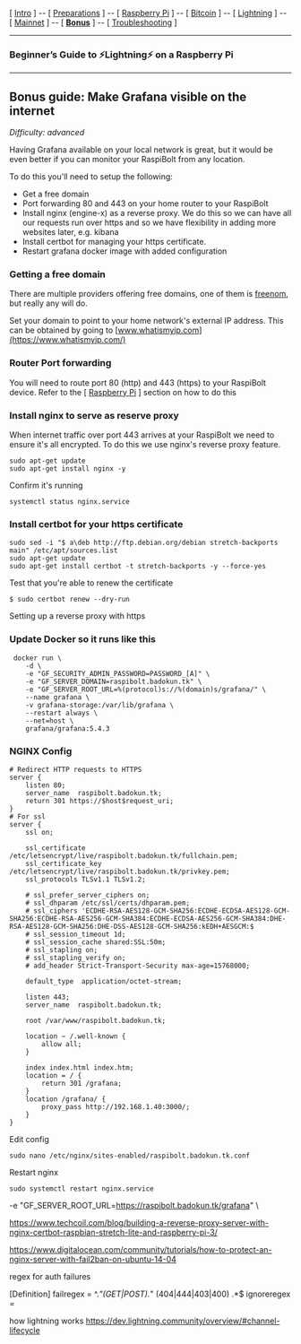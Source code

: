 [ [Intro](README.md) ] -- [ [Preparations](raspibolt_10_preparations.md) ] -- [ [Raspberry Pi](raspibolt_20_pi.md) ] -- [ [Bitcoin](raspibolt_30_bitcoin.md) ] -- [ [Lightning](raspibolt_40_lnd.md) ] -- [ [Mainnet](raspibolt_50_mainnet.md) ] -- [ [**Bonus**](raspibolt_60_bonus.md) ] -- [ [Troubleshooting](raspibolt_70_troubleshooting.md) ]

------

### Beginner’s Guide to ️⚡Lightning️⚡ on a Raspberry Pi

------

## Bonus guide: Make Grafana visible on the internet
*Difficulty: advanced*

Having Grafana available on your local network is great, but it would be even better if you can monitor your RaspiBolt from any location.

To do this you'll need to setup the following:
* Get a free domain
* Port forwarding 80 and 443 on your home router to your RaspiBolt
* Install nginx (engine-x) as a reverse proxy. We do this so we can have all our requests run over https and so we have flexibility in adding more websites later, e.g. kibana
* Install certbot for managing your https certificate. 
* Restart grafana docker image with added configuration

### Getting a free domain

There are multiple providers offering free domains, one of them is [freenom](https://my.freenom.com), but really any will do.

Set your domain to point to your home network's external IP address. This can be obtained by going to [www.whatismyip.com](https://www.whatismyip.com/)

### Router Port forwarding

You will need to route port 80 (http) and 443 (https) to your RaspiBolt device. Refer to the  [ [Raspberry Pi](raspibolt_20_pi.md) ] section on how to do this

### Install nginx to serve as reserve proxy

When internet traffic over port 443 arrives at your RaspiBolt we need to ensure it's all encrypted. To do this we use nginx's reverse proxy feature.

```
sudo apt-get update
sudo apt-get install nginx -y 
```

Confirm it's running 

```
systemctl status nginx.service
```

### Install certbot for your https certificate

```
sudo sed -i "$ a\deb http://ftp.debian.org/debian stretch-backports main" /etc/apt/sources.list
sudo apt-get update
sudo apt-get install certbot -t stretch-backports -y --force-yes
```

Test that you're able to renew the certificate

```
$ sudo certbot renew --dry-run
```


Setting up a reverse proxy with https 

### Update Docker so it runs like this

```
 docker run \
    -d \
    -e "GF_SECURITY_ADMIN_PASSWORD=PASSWORD_[A]" \
    -e "GF_SERVER_DOMAIN=raspibolt.badokun.tk" \
    -e "GF_SERVER_ROOT_URL=%(protocol)s://%(domain)s/grafana/" \
    --name grafana \
    -v grafana-storage:/var/lib/grafana \
    --restart always \
    --net=host \
    grafana/grafana:5.4.3
```

### NGINX Config

```
# Redirect HTTP requests to HTTPS
server {
    listen 80;
    server_name  raspibolt.badokun.tk;
    return 301 https://$host$request_uri;
}
# For ssl
server {
    ssl on;

    ssl_certificate /etc/letsencrypt/live/raspibolt.badokun.tk/fullchain.pem;
    ssl_certificate_key /etc/letsencrypt/live/raspibolt.badokun.tk/privkey.pem;
    ssl_protocols TLSv1.1 TLSv1.2;

    # ssl_prefer_server_ciphers on;
    # ssl_dhparam /etc/ssl/certs/dhparam.pem;
    # ssl_ciphers 'ECDHE-RSA-AES128-GCM-SHA256:ECDHE-ECDSA-AES128-GCM-SHA256:ECDHE-RSA-AES256-GCM-SHA384:ECDHE-ECDSA-AES256-GCM-SHA384:DHE-RSA-AES128-GCM-SHA256:DHE-DSS-AES128-GCM-SHA256:kEDH+AESGCM:$
    # ssl_session_timeout 1d;
    # ssl_session_cache shared:SSL:50m;
    # ssl_stapling on;
    # ssl_stapling_verify on;
    # add_header Strict-Transport-Security max-age=15768000;

    default_type  application/octet-stream;

    listen 443;
    server_name  raspibolt.badokun.tk;

    root /var/www/raspibolt.badokun.tk;

    location ~ /.well-known {
        allow all;
    }

    index index.html index.htm;
    location = / {
        return 301 /grafana;
    }
    location /grafana/ {
        proxy_pass http://192.168.1.40:3000/;
    }
}
```

Edit config
```
sudo nano /etc/nginx/sites-enabled/raspibolt.badokun.tk.conf
```

Restart nginx
```
sudo systemctl restart nginx.service
```

-e "GF_SERVER_ROOT_URL=https://raspibolt.badokun.tk/grafana" \

https://www.techcoil.com/blog/building-a-reverse-proxy-server-with-nginx-certbot-raspbian-stretch-lite-and-raspberry-pi-3/


https://www.digitalocean.com/community/tutorials/how-to-protect-an-nginx-server-with-fail2ban-on-ubuntu-14-04


regex for auth failures

[Definition]
failregex = ^<HOST>.*"(GET|POST).*" (404|444|403|400) .*$
ignoreregex =



how lightning works
https://dev.lightning.community/overview/#channel-lifecycle